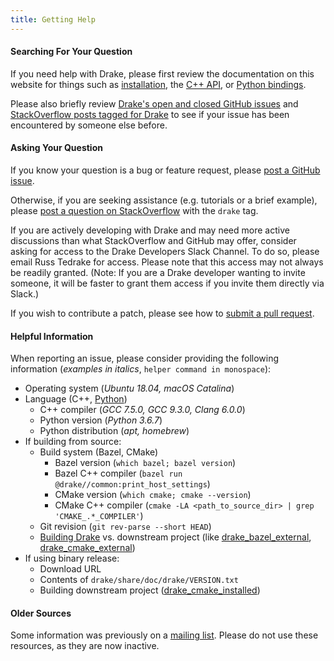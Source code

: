 ```yaml
---
title: Getting Help
---
```


#### Searching For Your Question

If you need help with Drake, please first review the documentation on this
website for things such as [installation](/installation.html),
the [C++ API](https://drake.mit.edu/doxygen_cxx/index.html#://), or
[Python bindings](/python_bindings.html).

Please also briefly review
[Drake's open and closed GitHub issues](https://github.com/RobotLocomotion/drake/issues?q=is%3Aissue)
and [StackOverflow posts tagged for Drake](https://stackoverflow.com/questions/tagged/drake)
to see if your issue has been encountered by someone else before.

#### Asking Your Question

If you know your question is a bug or feature request, please
[post a GitHub issue](https://github.com/RobotLocomotion/drake/issues/new).

Otherwise, if you are seeking assistance (e.g. tutorials or a brief example),
please [post a question on StackOverflow](https://stackoverflow.com/questions/ask?tags=drake)
with the ``drake`` tag.

If you are actively developing with Drake and may need more active discussions
than what StackOverflow and GitHub may offer, consider asking for access to the
Drake Developers Slack Channel. To do so, please email Russ Tedrake for access.
Please note that this access may not always be readily granted. (Note: If you
are a Drake developer wanting to invite someone, it will be faster to grant
them access if you invite them directly via Slack.)

If you wish to contribute a patch, please see how to [submit a pull request](/developers.html#pull-request).

#### Helpful Information

When reporting an issue, please consider providing the following information
(*examples in italics*, ``helper command in monospace``):

* Operating system (*Ubuntu 18.04, macOS Catalina*)
* Language (C++, [Python](/python-bindings.html))
    * C++ compiler (*GCC 7.5.0, GCC 9.3.0, Clang 6.0.0*)
    * Python version (*Python 3.6.7*)
    * Python distribution (*apt, homebrew*)
* If building from source:
    * Build system (Bazel, CMake)
        * Bazel version (``which bazel; bazel version``)
        * Bazel C++ compiler (``bazel run @drake//common:print_host_settings``)
        * CMake version (``which cmake; cmake --version``)
        * CMake C++ compiler (``cmake -LA <path_to_source_dir> | grep 'CMAKE_.*_COMPILER'``)
    * Git revision (``git rev-parse --short HEAD``)
    * [Building Drake](/from_source.html) vs. downstream project (like [drake_bazel_external](https://github.com/RobotLocomotion/drake-external-examples/tree/master/drake_bazel_external), [drake_cmake_external](https://github.com/RobotLocomotion/drake-external-examples/tree/master/drake_cmake_external))
* If using binary release:
    * Download URL
    * Contents of ``drake/share/doc/drake/VERSION.txt``
    * Building downstream project ([drake_cmake_installed](https://github.com/RobotLocomotion/drake-external-examples/tree/master/drake_cmake_installed))

#### Older Sources

Some information was previously on a
[mailing list](http://mailman.mit.edu/mailman/listinfo/drake-users).
Please do not use these resources, as they are now inactive.
